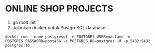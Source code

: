 # ONLINE SHOP PROJECTS
1. go mod init <nama project>
2. Jalankan docker untuk PostgreSQL database
```
docker run --name postgresql -e POSTGRES_USER=mastama -e POSTGRES_PASSWORD=post456 -e POSTGRES_DB=postgres -d -p 5432:5432 postgres:16
```